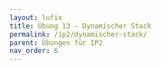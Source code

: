 ```yaml
---
layout: lufix
title: Übung 13 - Dynamischer Stack
permalink: /ip2/dynamischer-stack/
parent: Übungen für IP2
nav_order: 6
---
```

